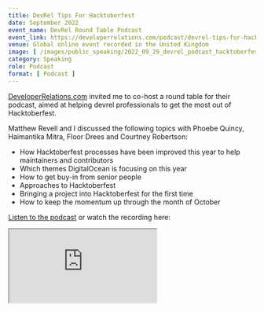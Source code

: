 ```yaml
---
title: DevRel Tips For Hacktoberfest
date: September 2022
event_name: DevRel Round Table Podcast
event_link: https://developerrelations.com/podcast/devrel-tips-for-hacktoberfest
venue: Global online event recorded in the United Kingdom
image: [ /images/public_speaking/2022_09_29_devrel_podcast_hacktoberfest/devrel_hacktoberfest_speaker_card.jpeg ]
category: Speaking
role: Podcast
format: [ Podcast ]
---
```


[DeveloperRelations.com](https://developerrelations.com/) invited me to co-host a round table for their podcast, aimed at helping devrel professionals to get the most out of Hacktoberfest.

Matthew Revell and I discussed the following topics with Phoebe Quincy, Haimantika Mitra, Floor Drees and Courtney Robertson:

- How Hacktoberfest processes have been improved this year to help maintainers and contributors
- Which themes DigitalOcean is focusing on this year
- How to get buy-in from senior people
- Approaches to Hacktoberfest
- Bringing a project into Hacktoberfest for the first time
- How to keep the momentum up through the month of October

[Listen to the podcast](https://developerrelations.com/podcast/devrel-tips-for-hacktoberfest) or watch the recording here:

<div class="embed-responsive embed-responsive-16by9">
  <iframe class="embed-responsive-item" src="https://www.youtube.com/embed/sAjrcKufge0" allowfullscreen></iframe>
</div><br/>
